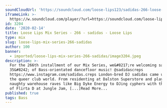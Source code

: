 ```yaml
---
soundCloudUrl: 'https://soundcloud.com/loose-lips123/sadidas-266-loose-lips-mix-series'
iframeLink: >-
  https://w.soundcloud.com/player/?url=https://soundcloud.com/loose-lips123/sadidas-266-loose-lips-mix-series&color=00aabb&auto_play=false&hide_related=false&show_comments=true&show_user=true&show_reposts=false
id: 3204
date: '2020-02-14'
title: Loose Lips Mix Series - 266 - sadidas - Loose Lips
type: mix
slug: loose-lips-mix-series-266-sadidas
author: 100
banner:
  - imported/loose-lips-mix-series-266-sadidas/image3204.jpeg
description: >-
  For the 266th installment of our Mix Series, we&#8217;re welcoming sadidas for
  35&#8242; of Bass-orientated dancefloor music! @sadidascreps
  https://www.instagram.com/sadidas.creps London-bred DJ sadidas came up through
  the queer club world. From residenting at Dalston Superstore and playing
  naughty warehouse raves like Big Dyke Energy to DJing cyphers with the likes
  of Flirta D at Jungle Jam, [...]Read More...
published: true
tags: Bass
---
```

